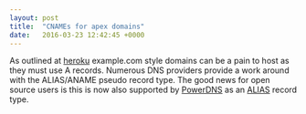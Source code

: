 ```yaml
---
layout: post
title:  "CNAMEs for apex domains"
date:   2016-03-23 12:42:45 +0000
---
```

As outlined at [heroku](https://devcenter.heroku.com/articles/apex-domains)
example.com style domains can be a pain to host as they must use A records.
Numerous DNS providers provide a work around with the ALIAS/ANAME pseudo record
type.  The good news for open source users is this is now also supported by
[PowerDNS](https://en.wikipedia.org/wiki/PowerDNS) as an
[ALIAS](https://doc.powerdns.com/md/types/) record type.

